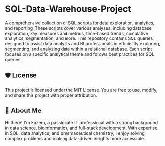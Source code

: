 # SQL-Data-Warehouse-Project
A comprehensive collection of SQL scripts for data exploration, analytics, and reporting. These scripts cover various analyses, including database exploration, key measures and metrics, time-based trends, cumulative analytics, segmentation, and more.
This repository contains SQL queries designed to assist data analysts and BI professionals in efficiently exploring, segmenting, and analyzing data within a relational database. Each script focuses on a specific analytical theme and follows best practices for SQL queries.
## 🛡️ License
This project is licensed under the MIT License. You are free to use, modify, and share this project with proper attribution.
## 🌟 About Me
Hi there! I'm Kazem, a passionate IT professional with a strong background in data science, bioinformatics, and full-stack development. With expertise in SQL, data analytics, and pharmaceutical chemistry, I enjoy solving complex problems and making data-driven insights more accessible.

